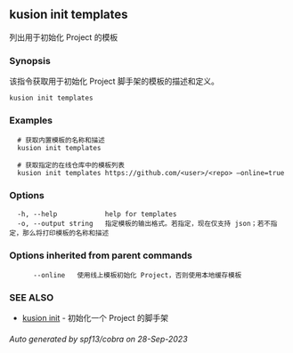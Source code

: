 ## kusion init templates

列出用于初始化 Project 的模板

### Synopsis

该指令获取用于初始化 Project 脚手架的模板的描述和定义。

```
kusion init templates
```

### Examples

```
  # 获取内置模板的名称和描述
  kusion init templates
  
  # 获取指定的在线仓库中的模板列表
  kusion init templates https://github.com/<user>/<repo> —online=true
```

### Options

```
  -h, --help            help for templates
  -o, --output string   指定模板的输出格式。若指定，现在仅支持 json；若不指定，那么将打印模板的名称和描述
```

### Options inherited from parent commands

```
      --online   使用线上模板初始化 Project，否则使用本地缓存模板
```

### SEE ALSO

* [kusion init](kusion_init.md)	 - 初始化一个 Project 的脚手架

###### Auto generated by spf13/cobra on 28-Sep-2023
